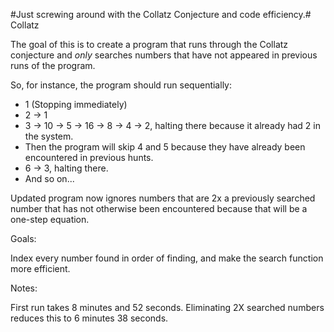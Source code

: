 #Just screwing around with the Collatz Conjecture and code efficiency.# Collatz


The goal of this is to create a program that runs through the Collatz conjecture and *only* searches numbers that have not appeared in previous runs of the program.

So, for instance, the program should run sequentially:

- 1 (Stopping immediately)
- 2 -> 1 
- 3 -> 10 -> 5 -> 16 -> 8 -> 4 -> 2, halting there because it already had 2 in the system.
- Then the program will skip 4 and 5 because they have already been encountered in previous hunts.
- 6 -> 3, halting there. 
- And so on...


Updated program now ignores numbers that are 2x a previously searched number that has not otherwise been encountered because that will be a one-step equation. 

Goals:

Index every number found in order of finding, and make the search function more efficient.

Notes:

First run takes 8 minutes and 52 seconds.
Eliminating 2X searched numbers reduces this to 6 minutes 38 seconds.
